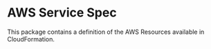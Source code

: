 # AWS Service Spec

This package contains a definition of the AWS Resources available in CloudFormation.
